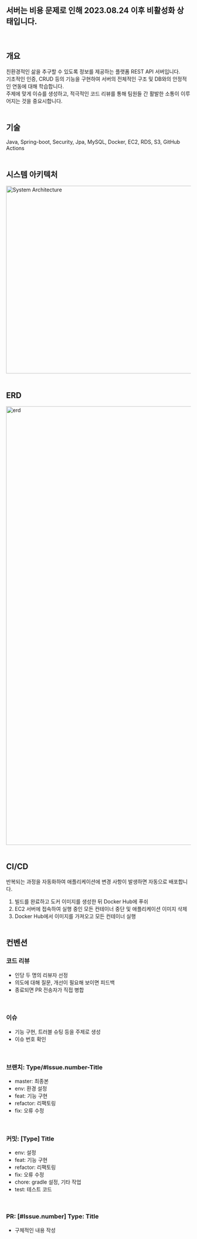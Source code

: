 ## 서버는 비용 문제로 인해 2023.08.24 이후 비활성화 상태입니다.
<br>

## 개요
친환경적인 삶을 추구할 수 있도록 정보를 제공하는 플랫폼 REST API 서버입니다.
<br>
기초적인 인증, CRUD 등의 기능을 구현하여 서버의 전체적인 구조 및 DB와의 안정적인 연동에 대해 학습합니다.
<br>
주제에 맞게 이슈를 생성하고, 적극적인 코드 리뷰를 통해 팀원들 간 활발한 소통이 이루어지는 것을 중요시합니다.
<br></br>

## 기술
Java, Spring-boot, Security, Jpa, MySQL, Docker, EC2, RDS, S3, GitHub Actions
<br></br>

## 시스템 아키텍처
<img width="510" alt="System Architecture" src="https://github.com/user-attachments/assets/41bb5aa2-3922-4a73-b770-4c4f5dc1f53d">
<br></br>

## ERD
<img width="1192" alt="erd" src="https://github.com/user-attachments/assets/0a3449f5-dd07-44ea-9bf5-ec8cf70a9ede">
<br></br>

## CI/CD
반복되는 과정을 자동화하여 애플리케이션에 변경 사항이 발생하면 자동으로 배포합니다.
1. 빌드를 완료하고 도커 이미지를 생성한 뒤 Docker Hub에 푸쉬
2. EC2 서버에 접속하여 실행 중인 모든 컨테이너 중단 및 애플리케이션 이미지 삭제
3. Docker Hub에서 이미지를 가져오고 모든 컨테이너 실행
<br></br>

## 컨벤션
### 코드 리뷰
- 인당 두 명의 리뷰자 선정
- 의도에 대해 질문, 개선이 필요해 보이면 피드백
- 종료되면 PR 전송자가 직접 병합
<br>

### 이슈
- 기능 구현, 트러블 슈팅 등을 주제로 생성
- 이슈 번호 확인
<br>

### 브랜치: Type/#Issue.number-Title
- master: 최종본
- env: 환경 설정
- feat: 기능 구현
- refactor: 리팩토링
- fix: 오류 수정
<br>

### 커밋: [Type] Title
- env: 설정
- feat: 기능 구현
- refactor: 리팩토링
- fix: 오류 수정
- chore: gradle 설정, 기타 작업
- test: 테스트 코드
<br>

### PR: [#Issue.number] Type: Title
- 구체적인 내용 작성
<br>
